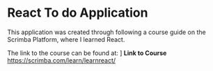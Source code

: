 # React To do Application

This application was created through following a course guide on the Scrimba Platform, where I learned React. 

The link to the course can be found at: ]
**Link to Course** https://scrimba.com/learn/learnreact/

